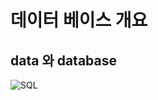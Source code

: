 # 데이터 베이스 개요

## data 와 database

![SQL](https://user-images.githubusercontent.com/60596128/73855673-bd275100-4877-11ea-887e-b71ac649f6ac.png)

